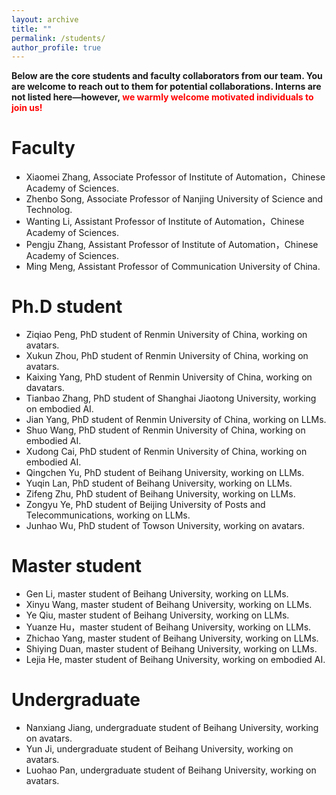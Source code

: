 ```yaml
---
layout: archive
title: ""
permalink: /students/
author_profile: true
---
```




**Below are the core students and faculty collaborators from our team. You are welcome to reach out to them for potential collaborations. Interns are not listed here—however, <span style="color: red;">we warmly welcome motivated individuals to join us!</span>**

Faculty
======
* Xiaomei Zhang, Associate Professor of Institute of Automation，Chinese Academy of Sciences.
* Zhenbo Song, Associate Professor of Nanjing University of Science and Technolog.
* Wanting Li, Assistant Professor of Institute of Automation，Chinese Academy of Sciences.
* Pengju Zhang, Assistant Professor of Institute of Automation，Chinese Academy of Sciences.
* Ming Meng,  Assistant Professor of Communication University of China.



Ph.D student
======
* Ziqiao Peng, PhD student of Renmin University of China, working on avatars.
* Xukun Zhou, PhD student of Renmin University of China, working on avatars.
* Kaixing Yang, PhD student of Renmin University of China, working on davatars.
* Tianbao Zhang, PhD student of Shanghai Jiaotong University, working on embodied AI.
* Jian Yang, PhD student of Renmin University of China, working on LLMs.
* Shuo Wang, PhD student of Renmin University of China, working on embodied AI.
* Xudong Cai, PhD student of Renmin University of China, working on embodied AI.
* Qingchen Yu, PhD student of Beihang University, working on LLMs.
* Yuqin Lan, PhD student of Beihang University, working on LLMs.
* Zifeng Zhu,  PhD student of Beihang University, working on LLMs.
* Zongyu Ye, PhD student of Beijing University of Posts and Telecommunications, working on LLMs.
* Junhao Wu,  PhD student of Towson University, working on avatars.

 

Master student
======
* Gen Li, master student of Beihang University, working on LLMs.
* Xinyu Wang, master student of Beihang University, working on LLMs.
* Ye Qiu, master student of Beihang University, working on LLMs.
* Yuanze Hu，master student of Beihang University, working on LLMs.
* Zhichao Yang, master student of Beihang University, working on LLMs.
* Shiying Duan,  master student of Beihang University, working on LLMs.
* Lejia He, master student of Beihang University, working on embodied AI.



Undergraduate
======
* Nanxiang Jiang, undergraduate student of Beihang University, working on avatars.
* Yun Ji, undergraduate student of Beihang University, working on avatars.
* Luohao Pan, undergraduate student of Beihang University, working on avatars.




  

 
